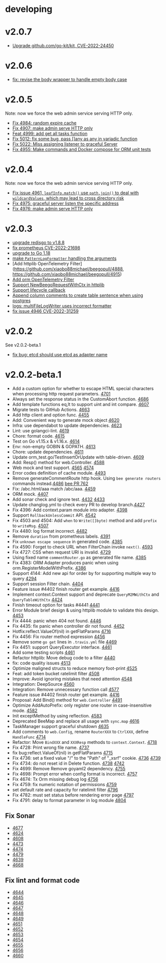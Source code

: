 # developing

# v2.0.7
- [Upgrade github.com/go-kit/kit, CVE-2022-24450](https://github.com/xiaobo88michael/beegopull/5121)
# v2.0.6
- [fix: revise the body wrapper to handle empty body case](https://github.com/xiaobo88michael/beegopull/5102)

# v2.0.5

Note: now we force the web admin service serving HTTP only.

- [Fix 4984: random expire cache](https://github.com/xiaobo88michael/beegopull/4984)
- [Fix 4907: make admin serve HTTP only](https://github.com/xiaobo88michael/beegopull/5005)
- [Feat 4999: add get all tasks function](https://github.com/xiaobo88michael/beegopull/4999)
- [Fix 5012: fix some bug, pass []any as any in variadic function](https://github.com/xiaobo88michael/beegopull/5012)
- [Fix 5022: Miss assigning listener to graceful Server](https://github.com/xiaobo88michael/beegopull/5028)
- [Fix 4955: Make commands and Docker compose for ORM unit tests](https://github.com/xiaobo88michael/beegopull/5031)


# v2.0.4

Note: now we force the web admin service serving HTTP only.

- [Fix issue 4961, `leafInfo.match()` use `path.join()` to deal with `wildcardValues`, which may lead to cross directory risk ](https://github.com/xiaobo88michael/beegopull/4964)
- [Fix 4975: graceful server listen the specific address](https://github.com/xiaobo88michael/beegopull/4979)
- [Fix 4976: make admin serve HTTP only](https://github.com/xiaobo88michael/beegopull/4980)

# v2.0.3
- [upgrade redisgo to v1.8.8](https://github.com/xiaobo88michael/beegopull/4872)
- [fix prometheus CVE-2022-21698](https://github.com/xiaobo88michael/beegopull/4878)
- [upgrade to Go 1.18](https://github.com/xiaobo88michael/beegopull/4896)
- [make `PatternLogFormatter` handling the arguments](https://github.com/xiaobo88michael/beegopull/4914/files)
- [Add httplib OpenTelemetry Filter](https://github.com/xiaobo88michael/beegopull/4888, https://github.com/xiaobo88michael/beegopull/4915)
- [Add orm OpenTelemetry Filter](https://github.com/xiaobo88michael/beegoissues/4944)
- [Support NewBeegoRequestWithCtx in httplib](https://github.com/xiaobo88michael/beegopull/4895)
- [Support lifecycle callback](https://github.com/xiaobo88michael/beegopull/4918)
- [Append column comments to create table sentence when using postgres](https://github.com/xiaobo88michael/beegopull/4940)
- [logs: multiFileLogWriter uses incorrect formatter](https://github.com/xiaobo88michael/beegopull/4943)
- [fix issue 4946 CVE-2022-31259](https://github.com/xiaobo88michael/beegopull/4954)

# v2.0.2
See v2.0.2-beta.1
- [fix bug: etcd should use etcd as adapter name](https://github.com/xiaobo88michael/beegopull/4845)
# v2.0.2-beta.1
- Add a custom option for whether to escape HTML special characters when processing http request parameters. [4701](https://github.com/xiaobo88michael/beegopull/4701)
- Always set the response status in the CustomAbort function. [4686](https://github.com/xiaobo88michael/beegopull/4686)
- Add template functions eq,lt to support uint and int compare. [4607](https://github.com/xiaobo88michael/beegopull/4607)
- Migrate tests to GitHub Actions. [4663](https://github.com/xiaobo88michael/beegoissues/4663)
- Add http client and option func. [4455](https://github.com/xiaobo88michael/beegoissues/4455)
- Add: Convenient way to generate mock object [4620](https://github.com/xiaobo88michael/beegoissues/4620)
- Infra: use dependabot to update dependencies. [4623](https://github.com/xiaobo88michael/beegopull/4623)
- Lint: use golangci-lint. [4619](https://github.com/xiaobo88michael/beegopull/4619)
- Chore: format code. [4615](https://github.com/xiaobo88michael/beegopull/4615)
- Test on Go v1.15.x & v1.16.x. [4614](https://github.com/xiaobo88michael/beegopull/4614)
- Env: non-empty GOBIN & GOPATH. [4613](https://github.com/xiaobo88michael/beegopull/4613)
- Chore: update dependencies. [4611](https://github.com/xiaobo88michael/beegopull/4611)
- Update orm_test.go/TestInsertOrUpdate with table-driven. [4609](https://github.com/xiaobo88michael/beegopull/4609)
- Add: Resp() method for web.Controller. [4588](https://github.com/xiaobo88michael/beegopull/4588)
- Web mock and test support. [4565](https://github.com/xiaobo88michael/beegopull/4565) [4574](https://github.com/xiaobo88michael/beegopull/4574)
- Error codes definition of cache module. [4493](https://github.com/xiaobo88michael/beegopull/4493)
- Remove generateCommentRoute http hook. Using `bee generate routers` commands instead.[4486](https://github.com/xiaobo88michael/beegopull/4486) [bee PR 762](https://github.com/beego/bee/pull/762)
- Fix: /abc.html/aaa match /abc/aaa. [4459](https://github.com/xiaobo88michael/beegopull/4459)
- ORM mock. [4407](https://github.com/xiaobo88michael/beegopull/4407)
- Add sonar check and ignore test. [4432](https://github.com/xiaobo88michael/beegopull/4432) [4433](https://github.com/xiaobo88michael/beegopull/4433)
- Update changlog.yml to check every PR to develop branch.[4427](https://github.com/xiaobo88michael/beegopull/4427)
- Fix 4396: Add context.param module into adapter. [4398](https://github.com/xiaobo88michael/beegopull/4398)
- Support `RollbackUnlessCommit` API. [4542](https://github.com/xiaobo88michael/beegopull/4542)
- Fix 4503 and 4504: Add `when` to `Write([]byte)` method and add `prefix` to `writeMsg`. [4507](https://github.com/xiaobo88michael/beegopull/4507)
- Fix 4480: log format incorrect. [4482](https://github.com/xiaobo88michael/beegopull/4482)
- Remove `duration` from prometheus labels. [4391](https://github.com/xiaobo88michael/beegopull/4391)
- Fix `unknown escape sequence` in generated code. [4385](https://github.com/xiaobo88michael/beegopull/4385)
- Fix 4590: Forget to check URL when FilterChain invoke `next()`. [4593](https://github.com/xiaobo88michael/beegopull/4593)
- Fix 4727: CSS when request URI is invalid. [4729](https://github.com/xiaobo88michael/beegopull/4729)
- Using fixed name `commentRouter.go` as generated file name. [4385](https://github.com/xiaobo88michael/beegopull/4385)
- Fix 4383: ORM Adapter produces panic when using orm.RegisterModelWithPrefix. [4386](https://github.com/xiaobo88michael/beegopull/4386)
- Support 4144: Add new api for order by for supporting multiple way to query [4294](https://github.com/xiaobo88michael/beegopull/4294)
- Support session Filter chain. [4404](https://github.com/xiaobo88michael/beegopull/4404)
- Feature issue #4402 finish router get example. [4416](https://github.com/xiaobo88michael/beegopull/4416)
- Implement context.Context support and deprecate `QueryM2MWithCtx` and `QueryTableWithCtx` [4424](https://github.com/xiaobo88michael/beegopull/4424)
- Finish timeout option for tasks #4441 [4441](https://github.com/xiaobo88michael/beegopull/4441)
- Error Module brief design & using httplib module to validate this design. [4453](https://github.com/xiaobo88michael/beegopull/4453)
- Fix 4444: panic when 404 not found. [4446](https://github.com/xiaobo88michael/beegopull/4446)
- Fix 4435: fix panic when controller dir not found. [4452](https://github.com/xiaobo88michael/beegopull/4452)
- Hotfix:reflect.ValueOf(nil) in getFlatParams [4716](https://github.com/xiaobo88michael/beegoissues/4716)
- Fix 4456: Fix router method expression [4456](https://github.com/xiaobo88michael/beegopull/4456)
- Remove some `go get` lines in `.travis.yml` file [4469](https://github.com/xiaobo88michael/beegopull/4469)
- Fix 4451: support QueryExecutor interface. [4461](https://github.com/xiaobo88michael/beegopull/4461)
- Add some testing scripts [4461](https://github.com/xiaobo88michael/beegopull/4461)
- Refactor httplib: Move debug code to a filter [4440](https://github.com/xiaobo88michael/beegoissues/4440)
- fix: code quality issues [4513](https://github.com/xiaobo88michael/beegopull/4513)
- Optimize maligned structs to reduce memory foot-print [4525](https://github.com/xiaobo88michael/beegopull/4525)
- Feat: add token bucket ratelimit filter [4508](https://github.com/xiaobo88michael/beegopull/4508)
- Improve: Avoid ignoring mistakes that need attention [4548](https://github.com/xiaobo88michael/beegopull/4548)
- Integration: DeepSource [4560](https://github.com/xiaobo88michael/beegopull/4560)
- Integration: Remove unnecessary function call [4577](https://github.com/xiaobo88michael/beegopull/4577)
- Feature issue #4402 finish router get example. [4416](https://github.com/xiaobo88michael/beegopull/4416)
- Proposal: Add Bind() method for `web.Controller` [4491](https://github.com/xiaobo88michael/beegoissues/4579)
- Optimize AddAutoPrefix: only register one router in case-insensitive mode. [4582](https://github.com/xiaobo88michael/beegopull/4582)
- Init exceptMethod by using reflection. [4583](https://github.com/xiaobo88michael/beegopull/4583)
- Deprecated BeeMap and replace all usage with `sync.map` [4616](https://github.com/xiaobo88michael/beegopull/4616)
- TaskManager support graceful shutdown [4635](https://github.com/xiaobo88michael/beegopull/4635)
- Add comments to `web.Config`, rename `RouterXXX` to `CtrlXXX`, define `HandleFunc` [4714](https://github.com/xiaobo88michael/beegopull/4714)
- Refactor: Move `BindXXX` and `XXXResp` methods to `context.Context`. [4718](https://github.com/xiaobo88michael/beegopull/4718)
- Fix 4728: Print wrong file name. [4737](https://github.com/xiaobo88michael/beegopull/4737)
- fix bug:reflect.ValueOf(nil) in getFlatParams [4715](https://github.com/xiaobo88michael/beegopull/4715)
- Fix 4736: set a fixed value "/" to the "Path" of "_xsrf" cookie. [4736](https://github.com/xiaobo88michael/beegoissues/4735) [4739](https://github.com/xiaobo88michael/beegoissues/4739)
- Fix 4734: do not reset id in Delete function. [4738](https://github.com/xiaobo88michael/beegopull/4738) [4742](https://github.com/xiaobo88michael/beegopull/4742)
- Fix 4699: Remove Remove goyaml2 dependency. [4755](https://github.com/xiaobo88michael/beegopull/4755)
- Fix 4698: Prompt error when config format is incorrect. [4757](https://github.com/xiaobo88michael/beegopull/4757)
- Fix 4674: Tx Orm missing debug log [4756](https://github.com/xiaobo88michael/beegopull/4756)
- Fix 4759: fix numeric notation of permissions [4759](https://github.com/xiaobo88michael/beegopull/4759)
- set default rate and capacity for ratelimit filter [4796](https://github.com/xiaobo88michael/beegopull/4796)
- Fix 4782: must set status before rendering error page [4797](https://github.com/xiaobo88michael/beegopull/4797)
- Fix 4791: delay to format parameter in log module [4804](https://github.com/xiaobo88michael/beegopull/4804)

## Fix Sonar

- [4677](https://github.com/xiaobo88michael/beegopull/4677)
- [4624](https://github.com/xiaobo88michael/beegopull/4624)
- [4608](https://github.com/xiaobo88michael/beegopull/4608)
- [4473](https://github.com/xiaobo88michael/beegopull/4473)
- [4474](https://github.com/xiaobo88michael/beegopull/4474)
- [4479](https://github.com/xiaobo88michael/beegopull/4479)
- [4639](https://github.com/xiaobo88michael/beegopull/4639)
- [4668](https://github.com/xiaobo88michael/beegopull/4668)

## Fix lint and format code

- [4644](https://github.com/xiaobo88michael/beegopull/4644)
- [4645](https://github.com/xiaobo88michael/beegopull/4645)
- [4646](https://github.com/xiaobo88michael/beegopull/4646)
- [4647](https://github.com/xiaobo88michael/beegopull/4647)
- [4648](https://github.com/xiaobo88michael/beegopull/4648)
- [4649](https://github.com/xiaobo88michael/beegopull/4649)
- [4651](https://github.com/xiaobo88michael/beegopull/4651)
- [4652](https://github.com/xiaobo88michael/beegopull/4652)
- [4653](https://github.com/xiaobo88michael/beegopull/4653)
- [4654](https://github.com/xiaobo88michael/beegopull/4654)
- [4655](https://github.com/xiaobo88michael/beegopull/4655)
- [4656](https://github.com/xiaobo88michael/beegopull/4656)
- [4660](https://github.com/xiaobo88michael/beegopull/4660)
